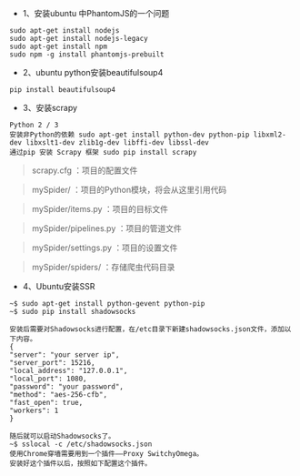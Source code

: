 - 1、安装ubuntu 中PhantomJS的一个问题
```
sudo apt-get install nodejs
sudo apt-get install nodejs-legacy
sudo apt-get install npm
sudo npm -g install phantomjs-prebuilt
```
- 2、ubuntu python安装beautifulsoup4
```
pip install beautifulsoup4
```
- 3、安装scrapy
```
Python 2 / 3
安装非Python的依赖 sudo apt-get install python-dev python-pip libxml2-dev libxslt1-dev zlib1g-dev libffi-dev libssl-dev
通过pip 安装 Scrapy 框架 sudo pip install scrapy
```
>scrapy.cfg ：项目的配置文件

>mySpider/ ：项目的Python模块，将会从这里引用代码

>mySpider/items.py ：项目的目标文件

>mySpider/pipelines.py ：项目的管道文件

>mySpider/settings.py ：项目的设置文件

>mySpider/spiders/ ：存储爬虫代码目录
- 4、Ubuntu安装SSR
```
~$ sudo apt-get install python-gevent python-pip
~$ sudo pip install shadowsocks

安装后需要对Shadowsocks进行配置，在/etc目录下新建shadowsocks.json文件，添加以下内容。
{
"server": "your server ip",
"server_port": 15216,
"local_address": "127.0.0.1",
"local_port": 1080,
"password": "your password",
"method": "aes-256-cfb",
"fast_open": true,
"workers": 1
}

随后就可以启动Shadowsocks了。
~$ sslocal -c /etc/shadowsocks.json
使用Chrome穿墙需要用到一个插件——Proxy SwitchyOmega。
安装好这个插件以后，按照如下配置这个插件。
```


